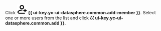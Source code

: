 Click ![image](../../_assets/console-icons/person-plus.svg) **{{ ui-key.yc-ui-datasphere.common.add-member }}**. Select one or more users from the list and click **{{ ui-key.yc-ui-datasphere.common.add }}**.